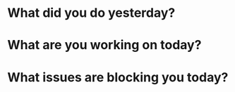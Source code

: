 # What did you do yesterday? #

# What are you working on today? #

# What issues are blocking you today? #

